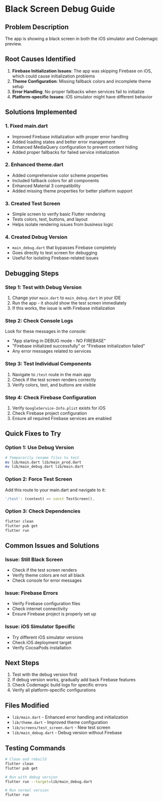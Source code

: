 # Black Screen Debug Guide

## Problem Description
The app is showing a black screen in both the iOS simulator and Codemagic preview.

## Root Causes Identified
1. **Firebase Initialization Issues**: The app was skipping Firebase on iOS, which could cause initialization problems
2. **Theme Configuration**: Missing fallback colors and incomplete theme setup
3. **Error Handling**: No proper fallbacks when services fail to initialize
4. **Platform-specific Issues**: iOS simulator might have different behavior

## Solutions Implemented

### 1. Fixed main.dart
- Improved Firebase initialization with proper error handling
- Added loading states and better error management
- Enhanced MediaQuery configuration to prevent content hiding
- Added proper fallbacks for failed service initialization

### 2. Enhanced theme.dart
- Added comprehensive color scheme properties
- Included fallback colors for all components
- Enhanced Material 3 compatibility
- Added missing theme properties for better platform support

### 3. Created Test Screen
- Simple screen to verify basic Flutter rendering
- Tests colors, text, buttons, and layout
- Helps isolate rendering issues from business logic

### 4. Created Debug Version
- `main_debug.dart` that bypasses Firebase completely
- Goes directly to test screen for debugging
- Useful for isolating Firebase-related issues

## Debugging Steps

### Step 1: Test with Debug Version
1. Change your `main.dart` to `main_debug.dart` in your IDE
2. Run the app - it should show the test screen immediately
3. If this works, the issue is with Firebase initialization

### Step 2: Check Console Logs
Look for these messages in the console:
- "App starting in DEBUG mode - NO FIREBASE"
- "Firebase initialized successfully" or "Firebase initialization failed"
- Any error messages related to services

### Step 3: Test Individual Components
1. Navigate to `/test` route in the main app
2. Check if the test screen renders correctly
3. Verify colors, text, and buttons are visible

### Step 4: Check Firebase Configuration
1. Verify `GoogleService-Info.plist` exists for iOS
2. Check Firebase project configuration
3. Ensure all required Firebase services are enabled

## Quick Fixes to Try

### Option 1: Use Debug Version
```bash
# Temporarily rename files to test
mv lib/main.dart lib/main_prod.dart
mv lib/main_debug.dart lib/main.dart
```

### Option 2: Force Test Screen
Add this route to your main.dart and navigate to it:
```dart
'/test': (context) => const TestScreen(),
```

### Option 3: Check Dependencies
```bash
flutter clean
flutter pub get
flutter run
```

## Common Issues and Solutions

### Issue: Still Black Screen
- Check if the test screen renders
- Verify theme colors are not all black
- Check console for error messages

### Issue: Firebase Errors
- Verify Firebase configuration files
- Check internet connectivity
- Ensure Firebase project is properly set up

### Issue: iOS Simulator Specific
- Try different iOS simulator versions
- Check iOS deployment target
- Verify CocoaPods installation

## Next Steps
1. Test with the debug version first
2. If debug version works, gradually add back Firebase features
3. Check Codemagic build logs for specific errors
4. Verify all platform-specific configurations

## Files Modified
- `lib/main.dart` - Enhanced error handling and initialization
- `lib/theme.dart` - Improved theme configuration
- `lib/screens/test_screen.dart` - New test screen
- `lib/main_debug.dart` - Debug version without Firebase

## Testing Commands
```bash
# Clean and rebuild
flutter clean
flutter pub get

# Run with debug version
flutter run --target=lib/main_debug.dart

# Run normal version
flutter run
```
